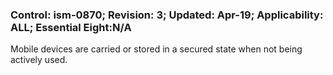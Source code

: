 ### Control: ism-0870; Revision: 3; Updated: Apr-19; Applicability: ALL; Essential Eight:N/A
<p>Mobile devices are carried or stored in a secured state when not being actively used.</p>